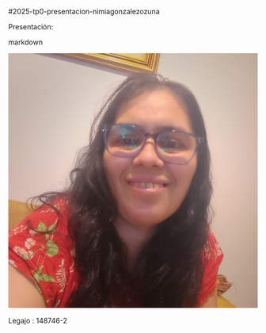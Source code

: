 #2025-tp0-presentacion-nimiagonzalezozuna

Presentación:

markdown

![Foto](imagen/nimi.jpg)















Legajo : 148746-2


